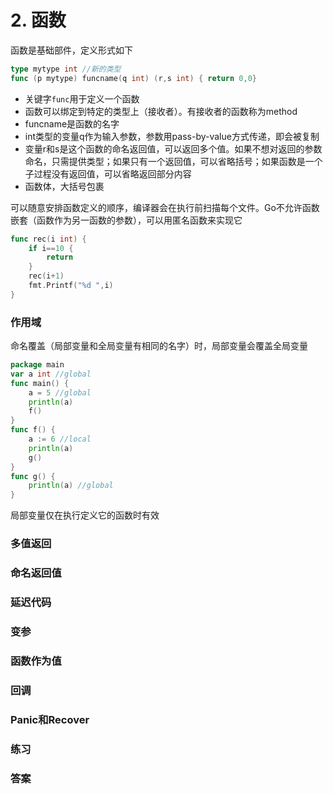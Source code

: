 # 2. 函数

函数是基础部件，定义形式如下

```go
type mytype int //新的类型
func (p mytype) funcname(q int) (r,s int) { return 0,0}
```

- 关键字`func`用于定义一个函数
- 函数可以绑定到特定的类型上（接收者）。有接收者的函数称为method
- funcname是函数的名字
- int类型的变量q作为输入参数，参数用pass-by-value方式传递，即会被复制
- 变量r和s是这个函数的命名返回值，可以返回多个值。如果不想对返回的参数命名，只需提供类型；如果只有一个返回值，可以省略括号；如果函数是一个子过程没有返回值，可以省略返回部分内容
- 函数体，大括号包裹

可以随意安排函数定义的顺序，编译器会在执行前扫描每个文件。Go不允许函数嵌套（函数作为另一函数的参数），可以用匿名函数来实现它

```go
func rec(i int) {
    if i==10 {
        return
    }
    rec(i+1)
    fmt.Printf("%d ",i)
}
```

### 作用域

命名覆盖（局部变量和全局变量有相同的名字）时，局部变量会覆盖全局变量

```go
package main
var a int //global
func main() {
    a = 5 //global
    println(a)
    f()
}
func f() {
    a := 6 //local
    println(a)
    g()
}
func g() {
    println(a) //global
}
```

局部变量仅在执行定义它的函数时有效

### 多值返回

### 命名返回值

### 延迟代码

### 变参

### 函数作为值

### 回调

### Panic和Recover

### 练习

### 答案
